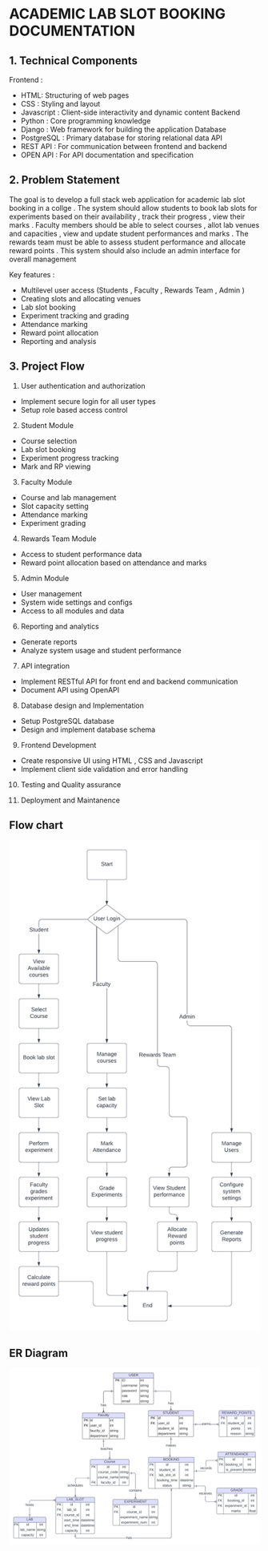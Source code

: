 # ACADEMIC LAB SLOT BOOKING DOCUMENTATION

## 1.	Technical Components
Frontend : 
-	HTML: Structuring of web pages
-	CSS :  Styling and layout
-	Javascript : Client-side interactivity and dynamic content
Backend
-	Python : Core programming knowledge
-	Django : Web framework for building the application
Database 
-	PostgreSQL : Primary database for storing relational data
API 
-	REST API : For communication between frontend and backend 
-	OPEN API : For API documentation and specification   
                           
## 2.	Problem Statement 
The goal is to develop a full stack web application for academic lab slot booking in a collge . 
The system should allow students to book lab slots for experiments based on their availability , track their progress , view their marks . 
Faculty members should be able to select courses , allot lab venues and capacities , view and update student performances and marks . 
The rewards team must be able to assess student performance and allocate reward points . This system should also include an admin interface for overall management 

Key features : 
-	Multilevel user access (Students , Faculty ,  Rewards Team , Admin )
-	Creating slots and allocating venues 
-	Lab slot booking 
-	Experiment tracking and grading 
-	Attendance marking
-	Reward point allocation
-	Reporting and analysis 


## 3.	Project Flow

  1.	User authentication and authorization 
  -	Implement secure login for all user types
  -	Setup role based access control

  2.	Student Module 
  -	Course selection
  -	Lab slot booking 
  -	Experiment progress tracking
  -	Mark and RP viewing

  3.	Faculty Module 
  -	Course and lab management
  -	Slot capacity setting
  -	Attendance marking 
  -	Experiment grading

  4.	Rewards Team Module
  -	Access to student performance data
  -	Reward point allocation based on attendance and marks

  5.	Admin Module 
  -	User management
  -	System wide settings and configs 
  -	Access to all modules and data

  6.	Reporting and analytics 
  -	Generate reports
  -	Analyze system usage and student performance 

  7.	API integration
  -	Implement RESTful API for front end and backend communication
  -	Document API using OpenAPI 

  8.	Database design and Implementation
  -	Setup PostgreSQL database
  -	Design and implement database schema 

  9.	Frontend Development
  -	Create responsive UI using HTML , CSS and Javascript
  -	Implement client side validation and error handling

  10.	Testing and Quality assurance 

  11.	Deployment and Maintanence

## Flow chart
![Flowchart of idea](https://github.com/ThanikaNatarajan/Academic-Lab-Slot-Booking/blob/master/FLOWCHART%20FINAL.png)

## ER Diagram
![ER Diagram](https://github.com/ThanikaNatarajan/Academic-Lab-Slot-Booking/blob/master/ER%20DIAGRAM%20FINAL.png)
